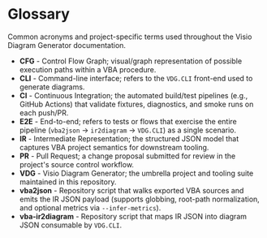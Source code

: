 # Glossary

Common acronyms and project-specific terms used throughout the Visio Diagram Generator documentation.

- **CFG** - Control Flow Graph; visual/graph representation of possible execution paths within a VBA procedure.
- **CLI** - Command-line interface; refers to the `VDG.CLI` front-end used to generate diagrams.
- **CI** - Continuous Integration; the automated build/test pipelines (e.g., GitHub Actions) that validate fixtures, diagnostics, and smoke runs on each push/PR.
- **E2E** - End-to-end; refers to tests or flows that exercise the entire pipeline (`vba2json` -> `ir2diagram` -> `VDG.CLI`) as a single scenario.
- **IR** - Intermediate Representation; the structured JSON model that captures VBA project semantics for downstream tooling.
- **PR** - Pull Request; a change proposal submitted for review in the project's source control workflow.
- **VDG** - Visio Diagram Generator; the umbrella project and tooling suite maintained in this repository.
- **vba2json** - Repository script that walks exported VBA sources and emits the IR JSON payload (supports globbing, root-path normalization, and optional metrics via `--infer-metrics`).
- **vba-ir2diagram** - Repository script that maps IR JSON into diagram JSON consumable by `VDG.CLI`.

